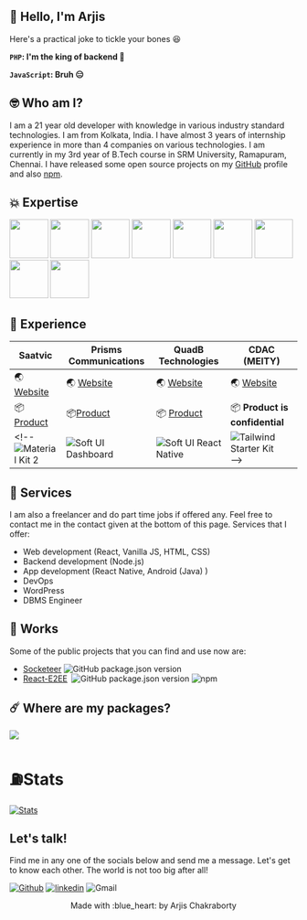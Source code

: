 ## :wave: Hello, I'm Arjis

Here's a practical joke to tickle your bones :laughing:

__```PHP```: I'm the king of backend 👑__

__```JavaScript```: Bruh 😑__


## :nerd_face: Who am I?

I am a 21 year old developer with knowledge in various industry standard technologies. I am from Kolkata, India. I have almost 3 years of internship experience in more than 4 companies on various technologies. I am currently in my 3rd year of B.Tech course in SRM University, Ramapuram, Chennai. I have released some open source projects on my [GitHub](https://github.com/Arjis2020) profile and also [npm](https://nmpjs.com/~chatereum).

## :boom: Expertise

<p>
  <img src="https://s3.amazonaws.com/creativetim_bucket/tim_static_images/presentation-page/vue.jpg" width="67.5px" />
  <img src="https://s3.amazonaws.com/creativetim_bucket/tim_static_images/presentation-page/angular.jpg" width="67.5px" />
  <img src="https://s3.amazonaws.com/creativetim_bucket/tim_static_images/presentation-page/react.jpg" width="67.5px" />
  <img src="https://s3.amazonaws.com/creativetim_bucket/tim_static_images/presentation-page/bootstrap.jpg" width="67.5px" />
  <img src="https://s3.amazonaws.com/creativetim_bucket/tim_static_images/presentation-page/sass.jpg" width="67.5px" />
  <img src="https://s3.amazonaws.com/creativetim_bucket/tim_static_images/presentation-page/ps.jpg" width="67.5px" />
  <img src="https://s3.amazonaws.com/creativetim_bucket/tim_static_images/presentation-page/sketch.jpg" width="67.5px" />
  <img src="https://s3.amazonaws.com/creativetim_bucket/tim_static_images/presentation-page/figma.jpg" width="67.5px" />
  <img src="https://s3.amazonaws.com/creativetim_bucket/tim_static_images/presentation-page/icon-laravel.jpg" width="67.5px" />
</p>

## :briefcase: Experience

Saatvic | Prisms Communications | QuadB Technologies | CDAC (MEITY)
-------------- | ----------------- | -------------------- | ---------------------
:earth_asia: [Website](https://in.linkedin.com/company/saatvic-software-solutions-private-limited) | :earth_asia: [Website](https://www.prismcommunications.com/) | :earth_asia: [Website](http://www.quadbtech.com/) | :earth_asia: [Website](https://www.cdac.in)
:package: [Product](https://play.google.com/store/apps/details?id=com.india.SnapTok) | :package:[Product](https://play.google.com/store/apps/details?id=com.prisms.topschool) | :package: [Product](https://play.google.com/store/apps/details?id=com.finstreet.crypto_trainer) | :package: **Product is confidential**
<!-- ![Material Kit 2](https://s3.amazonaws.com/creativetim_bucket/products/38/original/material-kit.jpg?1633601280) | ![Soft UI Dashboard](https://s3.amazonaws.com/creativetim_bucket/products/450/original/opt_sd_free_thumbnail.jpg?1617715816) | ![Soft UI React Native](https://s3.amazonaws.com/creativetim_bucket/products/490/original/opt_soft_ui_react_native_thumbnail.jpg?1625576346)| ![Tailwind Starter Kit](https://raw.githubusercontent.com/creativetimofficial/public-assets/master/creative-tim/opt_tsp_tailwindcss_thumbnail.jpg) -->

## :tophat: Services

I am also a freelancer and do part time jobs if offered any. Feel free to contact me in the contact given at the bottom of this page. Services that I offer:

- Web development (React, Vanilla JS, HTML, CSS)
- Backend development (Node.js)
- App development (React Native, Android (Java) )
- DevOps
- WordPress
- DBMS Engineer

## :rocket: Works

Some of the public projects that you can find and use now are:

- [Socketeer](https://github.com/Arjis2020/socketeer)&nbsp;![GitHub package.json version](https://img.shields.io/github/package-json/v/Arjis2020/socketeer)
- [React-E2EE](https://github.com/Arjis2020/react-e2ee)&ensp;![GitHub package.json version](https://img.shields.io/github/package-json/v/Arjis2020/react-e2ee)&nbsp;![npm](https://img.shields.io/npm/dw/@chatereum/react-e2ee)

## :comet: Where are my packages?

<a href='https://www.npmjs.com/~chatereum'>
<!--     <p align='center'> -->
        <img src='https://upload.wikimedia.org/wikipedia/commons/thumb/d/db/Npm-logo.svg/80px-Npm-logo.svg.png' />
<!--     </p> -->
</a>

# ⛽Stats
[![Stats](https://github-readme-stats.vercel.app/api?username=Arjis2020&count_private=true&show_icons=true&theme=tokyonight)](https://github.com/anuraghazra/github-readme-stats)

## Let's talk!

Find me in any one of the socials below and send me a message. Let's get to know each other. The world is not too big after all!

[<img alt="Github" src="https://img.shields.io/badge/GitHub-%2312100E.svg?style=for-the-badge&logo=Github&logoColor=white" />](https://github.com/Arjis2020) [<img alt="linkedin" src="https://img.shields.io/badge/linkedin-%230077B5.svg?style=for-the-badge&logo=linkedin&logoColor=white" />](https://www.linkedin.com/in/arjis-chakraborty-b3227721a/) <img alt="Gmail" src="https://img.shields.io/badge/Gmail-D14836?label=arjis.chakraborty@gmail.com&style=for-the-badge&logo=gmail&logoColor=white" />

<p align="center"> Made with :blue_heart: by Arjis Chakraborty </p>
